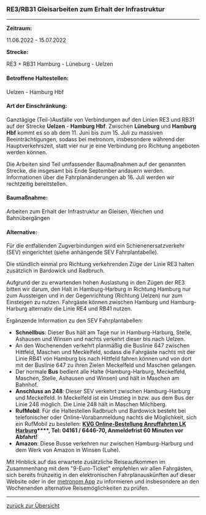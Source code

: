 ### RE3/RB31 Gleisarbeiten zum Erhalt der Infrastruktur ###

---

**Zeitraum:**

 11.06.2022 - 15.07.2022

**Strecke:**

 RE3 + RB31 Hamburg - Lüneburg - Uelzen

#### Betroffene Haltestellen: ####

Uelzen - Hamburg Hbf

#### Art der Einschränkung: ####

Ganztägige (Teil-)Ausfälle von Verbindungen auf den Linien RE3 und RB31 auf der Strecke **Uelzen** - **Hamburg Hbf**. Zwischen **Lüneburg** und **Hamburg Hbf** kommt es so ab dem 11. Juni bis zum 15. Juli zu massiven Beeinträchtigungen, sodass bei metronom, insbesondere während der Hauptverkehrszeit, statt vier nur je eine Verbindung pro Richtung angeboten werden können.

Die Arbeiten sind Teil umfassender Baumaßnahmen auf der genannten Strecke, die insgesamt bis Ende September andauern werden. Informationen über die Fahrplanänderungen ab 16. Juli werden wir rechtzeitig bereitstellen.

#### Baumaßnahme: ####

Arbeiten zum Erhalt der Infrastruktur an Gleisen, Weichen und Bahnübergängen

#### Alternative: ####

Für die entfallenden Zugverbindungen wird ein Schienenersatzverkehr (SEV) eingerichtet (siehe anhängende SEV Fahrplantabelle).

Die stündlich einmal pro Richtung verkehrenden Züge der Linie RE3 halten zusätzlich in Bardowick und Radbruch.

Aufgrund der zu erwartenden hohen Auslastung in den Zügen der RE3 bitten wir darum, den Halt in Hamburg-Harburg in Richtung Hamburg nur zum Aussteigen und in der Gegenrichtung (Richtung Uelzen) nur zum Einsteigen zu nutzen. Fahrgäste können zwischen Hamburg und Hamburg-Harburg alternativ die Linie RE4 und RB41 nutzen.

Ergänzende Information zu den SEV Fahrplantabellen:

* **Schnellbus**: Dieser Bus hält am Tage nur in Hamburg-Harburg, Stelle, Ashausen und Winsen und nachts verkehrt dieser bis nach Uelzen.
* An den Wochenenden verkehrt planmäßig die Buslinie 647 zwischen Hittfeld, Maschen und Meckelfeld, sodass die Fahrgäste nachts mit der Linie RB41 von Hamburg bis nach Hittfeld fahren können und von dort mit der Buslinie 647 zu ihren Zielen Meckelfeld und Maschen gelangen.
* Der normale **Bus** bedient alle Halte (Hamburg-Harburg, Meckelfeld, Maschen, Stelle, Ashausen und Winsen) und hält in Maschen am Bahnhof.
* **Anschluss an 248**: Dieser SEV verkehrt zwischen Hamburg-Harburg und Meckelfeld. In Meckelfeld ist ein Umstieg in bzw. aus dem Bus der Linie 248 möglich. Die Linie 248 hält in Maschen Milchberg.
* **RufMobil**: Für die Haltestellen Radbruch und Bardowick besteht bei telefonischer oder Online-Vorabanmeldung nachts die Möglichkeit, sich ein RufMobil zu bestellen: **[KVG Online-Bestellung Anruffahrten LK Harburg](https://www.kvg-bus.de/fahrplaene/landkreis-harburg/bedarfsorientierter-verkehr/online-bestellung-anruffahrten-lk-harburg/)****, Tel: 04161 / 6446-70, Anmeldefrist 60 Minuten vor Abfahrt!**
* **Amazon**: Diese Busse verkehren nur zwischen Hamburg-Harburg und dem Werk von Amazon in Winsen (Luhe).

Mit Hinblick auf das erwartete zusätzliche Reiseaufkommen im Zusammenhang mit dem "9-Euro-Ticket" empfehlen wir allen Fahrgästen, sich bereits frühzeitig in den elektronischen Fahrplanauskünften auf dieser Website oder in der [metronom App](https://www.der-metronom.de/fahrplan/mein-metronom-app/) zu informieren und insbesondere an den Wochenenden alternative Reisemöglichkeiten zu prüfen.

---
[zurück zur Übersicht](https://www.der-metronom.de/fahrplan/baustellen-uebersicht/#route-1375)
